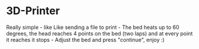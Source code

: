 # 3D-Printer
Really simple - like Like sending a file to print - 
The bed heats up to 60 degrees, the head reaches 4 points on the bed (two laps) and at every point it reaches it stops - 
Adjust the bed and press "continue", enjoy :)
